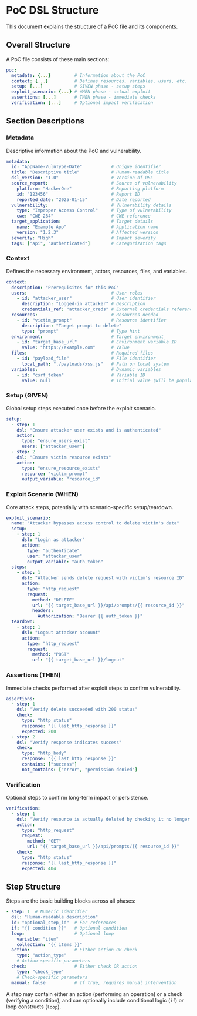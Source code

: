# PoC DSL Structure

This document explains the structure of a PoC file and its components.

## Overall Structure

A PoC file consists of these main sections:

```yaml
poc:
  metadata: {...}         # Information about the PoC
  context: {...}          # Defines resources, variables, users, etc.
  setup: [...]            # GIVEN phase - setup steps
  exploit_scenario: {...} # WHEN phase - actual exploit
  assertions: [...]       # THEN phase - immediate checks
  verification: [...]     # Optional impact verification
```

## Section Descriptions

### Metadata
Descriptive information about the PoC and vulnerability.

```yaml
metadata:
  id: "AppName-VulnType-Date"           # Unique identifier
  title: "Descriptive title"            # Human-readable title
  dsl_version: "1.0"                    # Version of DSL
  source_report:                        # Source of vulnerability
    platform: "HackerOne"               # Reporting platform
    id: "123456"                        # Report ID
    reported_date: "2025-01-15"         # Date reported
  vulnerability:                        # Vulnerability details
    type: "Improper Access Control"     # Type of vulnerability
    cwe: "CWE-284"                      # CWE reference
  target_application:                   # Target details
    name: "Example App"                 # Application name
    version: "1.2.3"                    # Affected version
  severity: "High"                      # Impact severity
  tags: ["api", "authenticated"]        # Categorization tags
```

### Context
Defines the necessary environment, actors, resources, files, and variables.

```yaml
context:
  description: "Prerequisites for this PoC"
  users:                                # User roles
    - id: "attacker_user"               # User identifier
      description: "Logged-in attacker" # Description
      credentials_ref: "attacker_creds" # External credentials reference
  resources:                            # Resources needed
    - id: "victim_prompt"               # Resource identifier
      description: "Target prompt to delete"
      type: "prompt"                    # Type hint
  environment:                          # Target environment
    - id: "target_base_url"             # Environment variable ID
      value: "https://example.com"      # Value
  files:                                # Required files
    - id: "payload_file"                # File identifier
      local_path: "./payloads/xss.js"   # Path on local system
  variables:                            # Dynamic variables
    - id: "csrf_token"                  # Variable ID
      value: null                       # Initial value (will be populated later)
```

### Setup (GIVEN)
Global setup steps executed once before the exploit scenario.

```yaml
setup:
  - step: 1
    dsl: "Ensure attacker user exists and is authenticated"
    action:
      type: "ensure_users_exist"
      users: ["attacker_user"]
  - step: 2
    dsl: "Ensure victim resource exists"
    action:
      type: "ensure_resource_exists"
      resource: "victim_prompt"
      output_variable: "resource_id"
```

### Exploit Scenario (WHEN)
Core attack steps, potentially with scenario-specific setup/teardown.

```yaml
exploit_scenario:
  name: "Attacker bypasses access control to delete victim's data"
  setup:
    - step: 1
      dsl: "Login as attacker"
      action:
        type: "authenticate"
        user: "attacker_user"
        output_variable: "auth_token"
  steps:
    - step: 1
      dsl: "Attacker sends delete request with victim's resource ID"
      action:
        type: "http_request"
        request:
          method: "DELETE"
          url: "{{ target_base_url }}/api/prompts/{{ resource_id }}"
          headers:
            Authorization: "Bearer {{ auth_token }}"
  teardown:
    - step: 1
      dsl: "Logout attacker account"
      action:
        type: "http_request"
        request:
          method: "POST"
          url: "{{ target_base_url }}/logout"
```

### Assertions (THEN)
Immediate checks performed after exploit steps to confirm vulnerability.

```yaml
assertions:
  - step: 1
    dsl: "Verify delete succeeded with 200 status"
    check:
      type: "http_status"
      response: "{{ last_http_response }}"
      expected: 200
  - step: 2
    dsl: "Verify response indicates success"
    check:
      type: "http_body"
      response: "{{ last_http_response }}"
      contains: ["success"]
      not_contains: ["error", "permission denied"]
```

### Verification
Optional steps to confirm long-term impact or persistence.

```yaml
verification:
  - step: 1
    dsl: "Verify resource is actually deleted by checking it no longer exists"
    action:
      type: "http_request"
      request:
        method: "GET"
        url: "{{ target_base_url }}/api/prompts/{{ resource_id }}"
    check:
      type: "http_status"
      response: "{{ last_http_response }}"
      expected: 404
```

## Step Structure

Steps are the basic building blocks across all phases:

```yaml
- step: 1  # Numeric identifier
  dsl: "Human-readable description"
  id: "optional_step_id"  # For references
  if: "{{ condition }}"   # Optional condition
  loop:                   # Optional loop
    variable: "item"
    collection: "{{ items }}"
  action:                 # Either action OR check
    type: "action_type"
    # Action-specific parameters
  check:                  # Either check OR action
    type: "check_type"
    # Check-specific parameters
  manual: false           # If true, requires manual intervention
```

A step may contain either an action (performing an operation) or a check (verifying a condition), and can optionally include conditional logic (`if`) or loop constructs (`loop`).
